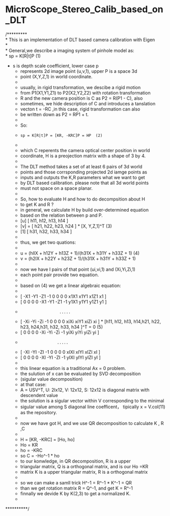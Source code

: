 # MicroScope_Stereo_Calib_based_on_DLT
 /*********  
 	* This is an implementation of DLT based camera calibration with Eigen  
 	*  
 	* General,we describe a imaging system of pinhole model as:  
 	*             sp = K[R|t]P   (1)   
  * s is depth scale coefficient, lower case p     
 	* represents 2d image point (u,v,1), upper P is a space 3d  
 	* point (X,Y,Z,1)  in world coordinate.    
 	*  
 	* usually, in rigid transformation, we descibe a rigid motion  
 	* from P1(X1,Y1,Z1) to P2(X2,Y2,Z2) with rotation transformation  
 	* R and the new camera position is C as P2 = R(P1 - C), also  
 	* sometimes, we hide description of C and introduces a tanslation  
 	* vecton t = -RC ,in this case, rigid transformation can also  
 	* be written down as P2 = RP1 + t.  
 	*  
 	* So:  
 	*     sp = K[R|t]P = [KR, -KRC]P = HP  (2)  
 	*  
 	* which C reperents the camera optical center position in world  
 	* coordinate, H is a preojection matrix with a shape of 3 by 4.  
 	*  
 	* The DLT method takes a set of at least 6 pairs of 3d world  
 	* points and those corrsponding projected 2d iamge points as  
 	* inputs and outputs the K,R parameters what we want to get  
 	* by DLT based calibration. please note that all 3d world points  
 	* must not space on a space planar.  
 	*  
 	* So, how to evaluate H and how to do decompsition about H  
 	* to get K and R ?  
 	* in general, we calculate H by build over-determined equation  
 	* based on the relation between p and P.  
 	* [u]    [ h11, h12, h13, h14 ]  
 	* [v] =  [ h21, h22, h23, h24 ] * [X, Y,Z,1]^T   (3)      
 	* [1]    [ h31, h32, h33, h34 ]  
 	*  
 	* thus, we get two quations:  
 	*  
 	* u = (hllX + h12Y + h13Z + 1)/(h31X + h31Y + h33Z + 1)      (4)     
 	* v = (h2lX + h22Y + h23Z + 1)/(h31X + h31Y + h33Z + 1)  
 	*  
 	* now we have I pairs of that point (ui,vi,1) and (Xi,Yi,Zi,1)  
 	* each point pair provide two equation.  
 	*  
 	* based on (4) we get a linear algebraic equation:  
 	*  
 	* [ -X1 -Y1 -Z1 -1 0 0 0 0 x1X1 x1Y1 x1Z1 x1 ]  
 	* [ 0 0 0 0 -X1 -Y1 -Z1 -1 y1X1 y1Y1 y1Z1 y1 ]  
 	*                      .....  
 	* [ -Xi -Yi -Zi -1 0 0 0 0 xiXi xiY1 xiZi xi ]    * [h11, h12, h13, h14,h21, h22, h23, h24,h31, h32, h33, h34 ]^T = 0 (5)  
 	* [ 0 0 0 0 -Xi -Yi -Zi -1 yiXi yiYi yiZi yi ]  
 	*                     .....  
 	* [ -XI -YI -ZI -1 0 0 0 0 xIXI xIYI xIZI xI ]  
 	* [ 0 0 0 0 -XI -YI -ZI -1 yIXI yIYI yIZI yI ]  
 	*  
 	* this linear equation is a traditional Ax = 0 problem.  
 	* the sulution of x can be evaluated by SVD decomposition  
 	* (sigular value decomposition)  
 	* at that case:  
 	* A = USV^T, U: 2Ix12, V: 12x12, S: 12x12 is diagonal matrix with descendent value  
 	* the solution is a sigular vector within V corresponding to the minimal  
 	* sigular value among S diagonal line coefficent， tipically x = V.col(11) as the repository.  
 	*  
 	* now we have got H, and we use QR decomposition to calculate K , R ,C  
 	*  
 	* H = [KR, -KRC] = [Ho, ho]  
 	* Ho = KR  
 	* ho = -KRC  
 	* so C = -Ho^-1 * ho  
 	* to our konwledge, in QR decomposition, R is a upper  
 	* triangular matrix, Q is a orthogonal matrix, and is our Ho =KR  
 	* matrix K is a upper triangular matrix, R is a orthogonal matrix  
 	*  
 	* so  we can make a samll trick H^-1 = R^-1 * K^-1 = QR  
 	* than we get rotation matrix R = Q^-1, and get K = R^-1  
 	* finnally we devide K by K(2,3) to get a normalized K.  
 	*  
**********/  
